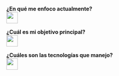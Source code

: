 <b>¿En qué me enfoco actualmente?</b><br>
<img src="https://github.com/Aricoins/Aricoins/assets/95644790/1a09039d-2980-4295-9d40-e95608f7878b" width="30" height="30">

<b>¿Cuál es mi objetivo principal?</b><br>
<img src="https://github.com/Aricoins/Aricoins/assets/95644790/055c869e-5f36-45eb-86c7-8f6eafe76194" width="30" height="30">

<b>¿Cuáles son las tecnologías que manejo?</b> <br>
<img src="https://github.com/Aricoins/Aricoins/assets/95644790/aa5b04cf-f6fc-406d-93c1-4a65f14a1a1b" width="30" height="30">

